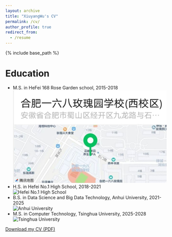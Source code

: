 ```yaml
---
layout: archive
title: "XiuyangWu's CV"
permalink: /cv/
author_profile: true
redirect_from:
  - /resume
---
```


{% include base_path %}

Education
======
* M.S. in HeFei 168 Rose Garden school, 2015-2018  
  ![HeFei 168 Rose Garden](/images/HeFei_168_Rose_Garden.jpg)
* H.S. in Hefei No.1 High School, 2018-2021  
  ![Hefei No.1 High School](path_to_image_2.jpg)
* B.S. in Data Science and Big Data Technology, Anhui University, 2021-2025  
  ![Anhui University](path_to_image_3.jpg)
* M.S. in Computer Technology, Tsinghua University, 2025-2028  
  ![Tsinghua University](path_to_image_3.jpg)
<!-- * * Ph.D in Version Control Theory, GitHub University, 2018 (expected) -->

[Download my CV (PDF)](/files/XiuyangWu's_CV.pdf)
